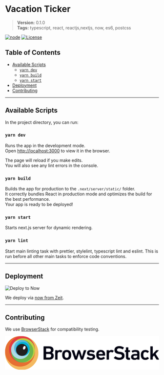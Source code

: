 # Vacation Ticker

> **Version:** 0.1.0  
> **Tags:** typescript, react, reactjs,nextjs, now, es6, postcss

[![node](https://img.shields.io/badge/node-%3E%3D%2010.16-%236DA560.svg)](https://nodejs.org/)
[![License](http://img.shields.io/:license-mit-blue.svg?style=flat-square)](http://badges.mit-license.org)

## Table of Contents
- [Available Scripts](#available-scripts)
  - [`yarn dev`](#yarn-dev)
  - [`yarn build`](#yarn-build)
  - [`yarn start`](#yarn-start)
- [Deployment](#deployment)
- [Contributing](#contributing)

---

## Available Scripts

In the project directory, you can run:

### `yarn dev`

Runs the app in the development mode.<br>
Open [http://localhost:3000](http://localhost:3000) to view it in the browser.

The page will reload if you make edits.<br>
You will also see any lint errors in the console.

### `yarn build`

Builds the app for production to the `.next/server/static/` folder.<br>
It correctly bundles React in production mode and optimizes the build for the best performance.
<br>
Your app is ready to be deployed!

### `yarn start`

Starts next.js server for dynamic rendering.

### `yarn lint`

Start main linting task with prettier, stylelint, typescript lint and eslint. This is run before all other main tasks to enforce code conventions.

---

## Deployment

![Deploy to Now](https://badgen.net/badge/%E2%96%B2%20Deploy%20to%20Now/$%20now%20Cuuki%2Fvacation-ticker/black)

We deploy via [now from Zeit](https://zeit.co/).

---

## Contributing

We use [BrowserStack](https://www.browserstack.com) for compatibility testing.

[![Browserstack Logo](browserstack.png)](https://www.browserstack.com)
